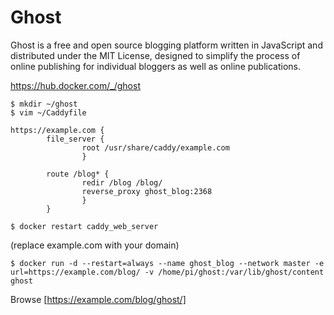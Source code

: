 # Ghost
Ghost is a free and open source blogging platform written in JavaScript and distributed under the MIT License, designed to simplify the process of online publishing for individual bloggers as well as online publications.

https://hub.docker.com/_/ghost

```
$ mkdir ~/ghost
$ vim ~/Caddyfile

https://example.com {
        file_server {
                root /usr/share/caddy/example.com
                }

        route /blog* {
                redir /blog /blog/
                reverse_proxy ghost_blog:2368
                }
        }
        
$ docker restart caddy_web_server
```
(replace example.com with your domain)

```
$ docker run -d --restart=always --name ghost_blog --network master -e url=https://example.com/blog/ -v /home/pi/ghost:/var/lib/ghost/content ghost
```

Browse [https://example.com/blog/ghost/]
